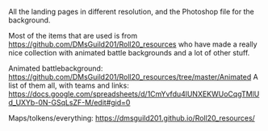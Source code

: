 All the landing pages in different resolution, and the Photoshop file for the background.

Most of the items that are used is from https://github.com/DMsGuild201/Roll20_resources who have made a really nice collection with
animated battle backgrounds and a lot of other stuff.

Animated battlebackground:
https://github.com/DMsGuild201/Roll20_resources/tree/master/Animated
A list of them all, with teams and links:
https://docs.google.com/spreadsheets/d/1CmYvfdu4lUNXEKWUoCqgTMlUd_UXYb-0N-GSqLsZF-M/edit#gid=0

Maps/tolkens/everything:
https://dmsguild201.github.io/Roll20_resources/
